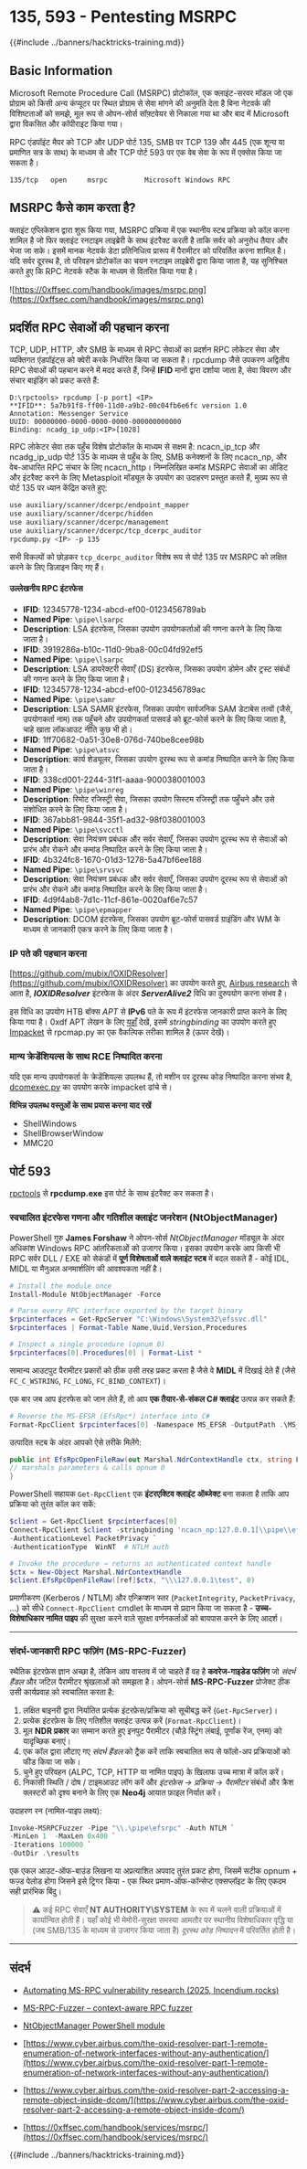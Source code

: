 # 135, 593 - Pentesting MSRPC

{{#include ../banners/hacktricks-training.md}}

## Basic Information

Microsoft Remote Procedure Call (MSRPC) प्रोटोकॉल, एक क्लाइंट-सरवर मॉडल जो एक प्रोग्राम को किसी अन्य कंप्यूटर पर स्थित प्रोग्राम से सेवा मांगने की अनुमति देता है बिना नेटवर्क की विशिष्टताओं को समझे, मूल रूप से ओपन-सोर्स सॉफ़्टवेयर से निकाला गया था और बाद में Microsoft द्वारा विकसित और कॉपीराइट किया गया।

RPC एंडपॉइंट मैपर को TCP और UDP पोर्ट 135, SMB पर TCP 139 और 445 (एक शून्य या प्रमाणित सत्र के साथ) के माध्यम से और TCP पोर्ट 593 पर एक वेब सेवा के रूप में एक्सेस किया जा सकता है।
```
135/tcp   open     msrpc         Microsoft Windows RPC
```
## MSRPC कैसे काम करता है?

क्लाइंट एप्लिकेशन द्वारा शुरू किया गया, MSRPC प्रक्रिया में एक स्थानीय स्टब प्रक्रिया को कॉल करना शामिल है जो फिर क्लाइंट रनटाइम लाइब्रेरी के साथ इंटरैक्ट करती है ताकि सर्वर को अनुरोध तैयार और भेजा जा सके। इसमें मानक नेटवर्क डेटा प्रतिनिधित्व प्रारूप में पैरामीटर को परिवर्तित करना शामिल है। यदि सर्वर दूरस्थ है, तो परिवहन प्रोटोकॉल का चयन रनटाइम लाइब्रेरी द्वारा किया जाता है, यह सुनिश्चित करते हुए कि RPC नेटवर्क स्टैक के माध्यम से वितरित किया गया है।

![https://0xffsec.com/handbook/images/msrpc.png](https://0xffsec.com/handbook/images/msrpc.png)

## **प्रदर्शित RPC सेवाओं की पहचान करना**

TCP, UDP, HTTP, और SMB के माध्यम से RPC सेवाओं का प्रदर्शन RPC लोकेटर सेवा और व्यक्तिगत एंडपॉइंट्स को क्वेरी करके निर्धारित किया जा सकता है। rpcdump जैसे उपकरण अद्वितीय RPC सेवाओं की पहचान करने में मदद करते हैं, जिन्हें **IFID** मानों द्वारा दर्शाया जाता है, सेवा विवरण और संचार बाइंडिंग को प्रकट करते हैं:
```
D:\rpctools> rpcdump [-p port] <IP>
**IFID**: 5a7b91f8-ff00-11d0-a9b2-00c04fb6e6fc version 1.0
Annotation: Messenger Service
UUID: 00000000-0000-0000-0000-000000000000
Binding: ncadg_ip_udp:<IP>[1028]
```
RPC लोकेटर सेवा तक पहुँच विशेष प्रोटोकॉल के माध्यम से सक्षम है: ncacn_ip_tcp और ncadg_ip_udp पोर्ट 135 के माध्यम से पहुँच के लिए, SMB कनेक्शनों के लिए ncacn_np, और वेब-आधारित RPC संचार के लिए ncacn_http। निम्नलिखित कमांड MSRPC सेवाओं का ऑडिट और इंटरैक्ट करने के लिए Metasploit मॉड्यूल के उपयोग का उदाहरण प्रस्तुत करते हैं, मुख्य रूप से पोर्ट 135 पर ध्यान केंद्रित करते हुए:
```bash
use auxiliary/scanner/dcerpc/endpoint_mapper
use auxiliary/scanner/dcerpc/hidden
use auxiliary/scanner/dcerpc/management
use auxiliary/scanner/dcerpc/tcp_dcerpc_auditor
rpcdump.py <IP> -p 135
```
सभी विकल्पों को छोड़कर `tcp_dcerpc_auditor` विशेष रूप से पोर्ट 135 पर MSRPC को लक्षित करने के लिए डिज़ाइन किए गए हैं।

#### उल्लेखनीय RPC इंटरफेस

- **IFID**: 12345778-1234-abcd-ef00-0123456789ab
- **Named Pipe**: `\pipe\lsarpc`
- **Description**: LSA इंटरफेस, जिसका उपयोग उपयोगकर्ताओं की गणना करने के लिए किया जाता है।
- **IFID**: 3919286a-b10c-11d0-9ba8-00c04fd92ef5
- **Named Pipe**: `\pipe\lsarpc`
- **Description**: LSA डायरेक्टरी सेवाएँ (DS) इंटरफेस, जिसका उपयोग डोमेन और ट्रस्ट संबंधों की गणना करने के लिए किया जाता है।
- **IFID**: 12345778-1234-abcd-ef00-0123456789ac
- **Named Pipe**: `\pipe\samr`
- **Description**: LSA SAMR इंटरफेस, जिसका उपयोग सार्वजनिक SAM डेटाबेस तत्वों (जैसे, उपयोगकर्ता नाम) तक पहुँचने और उपयोगकर्ता पासवर्ड को ब्रूट-फोर्स करने के लिए किया जाता है, चाहे खाता लॉकआउट नीति कुछ भी हो।
- **IFID**: 1ff70682-0a51-30e8-076d-740be8cee98b
- **Named Pipe**: `\pipe\atsvc`
- **Description**: कार्य शेड्यूलर, जिसका उपयोग दूरस्थ रूप से कमांड निष्पादित करने के लिए किया जाता है।
- **IFID**: 338cd001-2244-31f1-aaaa-900038001003
- **Named Pipe**: `\pipe\winreg`
- **Description**: रिमोट रजिस्ट्री सेवा, जिसका उपयोग सिस्टम रजिस्ट्री तक पहुँचने और उसे संशोधित करने के लिए किया जाता है।
- **IFID**: 367abb81-9844-35f1-ad32-98f038001003
- **Named Pipe**: `\pipe\svcctl`
- **Description**: सेवा नियंत्रण प्रबंधक और सर्वर सेवाएँ, जिसका उपयोग दूरस्थ रूप से सेवाओं को प्रारंभ और रोकने और कमांड निष्पादित करने के लिए किया जाता है।
- **IFID**: 4b324fc8-1670-01d3-1278-5a47bf6ee188
- **Named Pipe**: `\pipe\srvsvc`
- **Description**: सेवा नियंत्रण प्रबंधक और सर्वर सेवाएँ, जिसका उपयोग दूरस्थ रूप से सेवाओं को प्रारंभ और रोकने और कमांड निष्पादित करने के लिए किया जाता है।
- **IFID**: 4d9f4ab8-7d1c-11cf-861e-0020af6e7c57
- **Named Pipe**: `\pipe\epmapper`
- **Description**: DCOM इंटरफेस, जिसका उपयोग ब्रूट-फोर्स पासवर्ड ग्राइंडिंग और WM के माध्यम से जानकारी एकत्र करने के लिए किया जाता है।

### IP पते की पहचान करना

[https://github.com/mubix/IOXIDResolver](https://github.com/mubix/IOXIDResolver) का उपयोग करते हुए, [Airbus research](https://www.cyber.airbus.com/the-oxid-resolver-part-1-remote-enumeration-of-network-interfaces-without-any-authentication/) से आता है, _**IOXIDResolver**_ इंटरफेस के अंदर _**ServerAlive2**_ विधि का दुरुपयोग करना संभव है।

इस विधि का उपयोग HTB बॉक्स _APT_ से **IPv6** पते के रूप में इंटरफेस जानकारी प्राप्त करने के लिए किया गया है। 0xdf APT लेखन के लिए [यहाँ](https://0xdf.gitlab.io/2021/04/10/htb-apt.html) देखें, इसमें _stringbinding_ का उपयोग करते हुए [Impacket](https://github.com/SecureAuthCorp/impacket/) से rpcmap.py का एक वैकल्पिक तरीका शामिल है (ऊपर देखें)।

### मान्य क्रेडेंशियल्स के साथ RCE निष्पादित करना

यदि एक मान्य उपयोगकर्ता के क्रेडेंशियल्स उपलब्ध हैं, तो मशीन पर दूरस्थ कोड निष्पादित करना संभव है, [dcomexec.py](https://github.com/fortra/impacket/blob/master/examples/dcomexec.py) का उपयोग करके impacket ढांचे से।

**विभिन्न उपलब्ध वस्तुओं के साथ प्रयास करना याद रखें**

- ShellWindows
- ShellBrowserWindow
- MMC20

## पोर्ट 593

[rpctools](https://resources.oreilly.com/examples/9780596510305/tree/master/tools/rpctools) से **rpcdump.exe** इस पोर्ट के साथ इंटरैक्ट कर सकता है।

### स्वचालित इंटरफेस गणना और गतिशील क्लाइंट जनरेशन (NtObjectManager)

PowerShell गुरु **James Forshaw** ने ओपन-सोर्स *NtObjectManager* मॉड्यूल के अंदर अधिकांश Windows RPC आंतरिकताओं को उजागर किया। इसका उपयोग करके आप किसी भी RPC सर्वर DLL / EXE को सेकंडों में **पूर्ण विशेषताओं वाले क्लाइंट स्टब** में बदल सकते हैं - कोई IDL, MIDL या मैनुअल अनमार्शलिंग की आवश्यकता नहीं है।
```powershell
# Install the module once
Install-Module NtObjectManager -Force

# Parse every RPC interface exported by the target binary
$rpcinterfaces = Get-RpcServer "C:\Windows\System32\efssvc.dll"
$rpcinterfaces | Format-Table Name,Uuid,Version,Procedures

# Inspect a single procedure (opnum 0)
$rpcinterfaces[0].Procedures[0] | Format-List *
```
सामान्य आउटपुट पैरामीटर प्रकारों को ठीक उसी तरह प्रकट करता है जैसे वे **MIDL** में दिखाई देते हैं (जैसे `FC_C_WSTRING`, `FC_LONG`, `FC_BIND_CONTEXT`)।

एक बार जब आप इंटरफेस को जान लेते हैं, तो आप **एक तैयार-से-संकल C# क्लाइंट** उत्पन्न कर सकते हैं:
```powershell
# Reverse the MS-EFSR (EfsRpc*) interface into C#
Format-RpcClient $rpcinterfaces[0] -Namespace MS_EFSR -OutputPath .\MS_EFSR.cs
```
उत्पादित स्टब के अंदर आपको ऐसे तरीके मिलेंगे:
```csharp
public int EfsRpcOpenFileRaw(out Marshal.NdrContextHandle ctx, string FileName, int Flags) {
// marshals parameters & calls opnum 0
}
```
PowerShell सहायक `Get-RpcClient` एक **इंटरएक्टिव क्लाइंट ऑब्जेक्ट** बना सकता है ताकि आप प्रक्रिया को तुरंत कॉल कर सकें:
```powershell
$client = Get-RpcClient $rpcinterfaces[0]
Connect-RpcClient $client -stringbinding 'ncacn_np:127.0.0.1[\\pipe\\efsrpc]' `
-AuthenticationLevel PacketPrivacy `
-AuthenticationType  WinNT  # NTLM auth

# Invoke the procedure → returns an authenticated context handle
$ctx = New-Object Marshal.NdrContextHandle
$client.EfsRpcOpenFileRaw([ref]$ctx, "\\\127.0.0.1\test", 0)
```
प्रमाणीकरण (Kerberos / NTLM) और एन्क्रिप्शन स्तर (`PacketIntegrity`, `PacketPrivacy`, …) को सीधे `Connect-RpcClient` cmdlet के माध्यम से प्रदान किया जा सकता है - **उच्च-विशेषाधिकार नामित पाइप** की सुरक्षा करने वाले सुरक्षा वर्णनकर्ताओं को बायपास करने के लिए आदर्श।

---

### संदर्भ-जानकारी RPC फज़िंग (MS-RPC-Fuzzer)

स्थैतिक इंटरफ़ेस ज्ञान अच्छा है, लेकिन आप वास्तव में जो चाहते हैं वह है **कवरेज-गाइडेड फज़िंग** जो *संदर्भ हैंडल* और जटिल पैरामीटर श्रृंखलाओं को समझता है। ओपन-सोर्स **MS-RPC-Fuzzer** प्रोजेक्ट ठीक उसी कार्यप्रवाह को स्वचालित करता है:

1. लक्षित बाइनरी द्वारा निर्यातित प्रत्येक इंटरफ़ेस/प्रक्रिया को सूचीबद्ध करें (`Get-RpcServer`)।
2. प्रत्येक इंटरफ़ेस के लिए गतिशील क्लाइंट उत्पन्न करें (`Format-RpcClient`)।
3. मूल **NDR प्रकार** का सम्मान करते हुए इनपुट पैरामीटर (चौड़े स्ट्रिंग लंबाई, पूर्णांक रेंज, एनम) को यादृच्छिक बनाएं।
4. एक कॉल द्वारा लौटाए गए *संदर्भ हैंडल* को ट्रैक करें ताकि स्वचालित रूप से फॉलो-अप प्रक्रियाओं को फीड किया जा सके।
5. चुने हुए परिवहन (ALPC, TCP, HTTP या नामित पाइप) के खिलाफ उच्च मात्रा में कॉल करें।
6. निकासी स्थिति / दोष / टाइमआउट लॉग करें और *इंटरफ़ेस → प्रक्रिया → पैरामीटर* संबंधों और क्रैश क्लस्टरों को दृश्य बनाने के लिए एक **Neo4j** आयात फ़ाइल निर्यात करें।

उदाहरण रन (नामित-पाइप लक्ष्य):
```powershell
Invoke-MSRPCFuzzer -Pipe "\\.\pipe\efsrpc" -Auth NTLM `
-MinLen 1  -MaxLen 0x400 `
-Iterations 100000 `
-OutDir .\results
```
एक एकल आउट-ऑफ-बाउंड लिखना या अप्रत्याशित अपवाद तुरंत प्रकट होगा, जिसमें सटीक opnum + फज़्ड पेलोड होगा जिसने इसे ट्रिगर किया - एक स्थिर प्रमाण-ऑफ-कॉन्सेप्ट एक्सप्लॉइट के लिए एकदम सही प्रारंभिक बिंदु।

> ⚠️  कई RPC सेवाएँ **NT AUTHORITY\SYSTEM** के रूप में चलने वाली प्रक्रियाओं में कार्यान्वित होती हैं। यहाँ कोई भी मेमोरी-सुरक्षा समस्या आमतौर पर स्थानीय विशेषाधिकार वृद्धि या (जब SMB/135 के माध्यम से उजागर किया जाता है) *दूरस्थ कोड निष्पादन* में परिवर्तित होती है।

---

## संदर्भ

- [Automating MS-RPC vulnerability research (2025, Incendium.rocks)](https://www.incendium.rocks/posts/Automating-MS-RPC-Vulnerability-Research/)
- [MS-RPC-Fuzzer – context-aware RPC fuzzer](https://github.com/warpnet/MS-RPC-Fuzzer)
- [NtObjectManager PowerShell module](https://github.com/googleprojectzero/sandbox-attacksurface-analysis-tools/tree/master/NtObjectManager)

- [https://www.cyber.airbus.com/the-oxid-resolver-part-1-remote-enumeration-of-network-interfaces-without-any-authentication/](https://www.cyber.airbus.com/the-oxid-resolver-part-1-remote-enumeration-of-network-interfaces-without-any-authentication/)
- [https://www.cyber.airbus.com/the-oxid-resolver-part-2-accessing-a-remote-object-inside-dcom/](https://www.cyber.airbus.com/the-oxid-resolver-part-2-accessing-a-remote-object-inside-dcom/)
- [https://0xffsec.com/handbook/services/msrpc/](https://0xffsec.com/handbook/services/msrpc/)

{{#include ../banners/hacktricks-training.md}}
